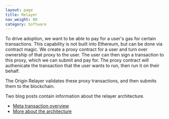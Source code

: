 ```yaml
---
layout: page
title: Relayer
nav_weight: 80
category: Software
---
```


To drive adoption, we want to be able to pay for a user's gas for certain transactions. This capability is not built into Ethereum, but can be done via contract magic. We create a proxy contract for a user and turn over ownership of that proxy to the user. The user can then sign a transaction to this proxy, which we can  submit and pay for. The proxy contract will authenicate the transaction that the user wants to run, then run it on their behalf.

The Origin Relayer validates these proxy transactions, and then submits them to the blockchain.

Two blog posts contain information about the relayer architecture.

- [Meta transaction overview](https://medium.com/originprotocol/driving-user-adoption-with-meta-transactions-3539aa6c5ae3)
- [More about the architecture](https://medium.com/originprotocol/supporting-volume-with-meta-transactions-7fcd0e8bf443)